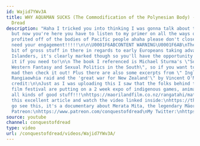 ```yaml
---
id: Wajid7YWv3A
title: WHY AQUAMAN SUCKS (The Commodification of the Polynesian Body) - Conquest of
  Dread
description: "Haha I tricked you into thinking I was gonna talk about the wet man
  but now you're here you have to listen to my primer on all the ways outsiders have
  profited off of the bodies of Pacific people ahaha please don't close the tab, I
  need your engagement!!!!!\n\n\U0001F6ABCONTENT WARNING\U0001F6AB\nThere's a little
  bit of gross stuff in there in regards to early Europeans taking advantage of Pacific
  Islanders, it's clearly marked though so you'll have the opportunity to skip past
  it if you need to!\n\n The book I referenced is Michael Sturma's \"South Sea Maidens:
  Western Fantasy and Sexual Politics in the South\", so if you want to get really
  mad then check it out! Plus there are also some excerpts from \" Inglorious Dastards:
  Rangiaowhia raid and the 'great war for New Zealand'\" by Vincent O'Malley.\n\nExtra
  credit:\n\nJust as I was uploading this I saw that the folks behind the Māoriland
  film festival are putting on a 2 week expo of indigenous games, animation, VR and
  all kinds of good stuff!!!\nhttps://maorilandfilm.co.nz/rangatahi/match/\n\nRead
  this excellent article and watch the video linked inside:\nhttps://thespinoff.co.nz/atea/19-12-2018/once-were-gardeners-lovers-and-poets-not-warriors/\n\nAnd
  go see this, it's a documentary about Merata Mita, the legendary Māori filmmaker!\nhttp://www.meratathemovie.com/about/\n\nMy
  Patreon:\nhttps://www.patreon.com/conquestofdread\nMy Twitter:\nhttps://twitter.com/timothytattoos"
source: youtube
channel: conquestofdread
type: video
url: /conquestofdread/videos/Wajid7YWv3A/
---
```

